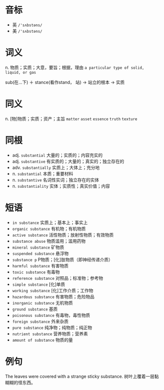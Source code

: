 # 音标

- 英 `/'sʌbstəns/`
- 美 `/'sʌbstəns/`

# 词义

n. 物质；实质；大意，要旨；根据，理由
`a particular type of solid, liquid, or gas`



sub(在…下) ＋ stance(看作stand， 站) → 站立的根本 → 实质

# 同义

n. [物]物质；实质；资产；主旨
`matter` `asset` `essence` `truth` `texture`

# 同根

- adj. `substantial` 大量的；实质的；内容充实的
- adj. `substantive` 有实质的；大量的；真实的；独立存在的
- adv. `substantially` 实质上；大体上；充分地
- n. `substantial` 本质；重要材料
- n. `substantive` 名词性实词；独立存在的实体
- n. `substantiality` 实体；实质性；真实价值；内容

# 短语

- `in substance` 实质上；基本上；事实上
- `organic substance` 有机物；有机物质
- `active substance` 活性物质；放射性物质；有效物质
- `substance abuse` 物质滥用；滥用药物
- `mineral substance` 矿物质
- `suspended substance` 悬浮物
- `substance p` P物质；[化]肽物质（即神经传递介质）
- `harmful substance` 有害物质
- `toxic substance` 有毒物
- `reference substance` 对照品；标准物；参考物
- `simple substance` [化]单质
- `working substance` [化]工作介质；工作物
- `hazardous substance` 有害物质；危险物品
- `inorganic substance` 无机物质
- `ground substance` 基质
- `poisonous substance` 有毒物，毒性物质
- `foreign substance` 外来杂质
- `pure substance` 纯净物；纯物质；纯正物
- `nutrient substance` 营养物质；营养素
- `amount of substance` 物质的量

# 例句

The leaves were covered with a strange sticky substance.
树叶上覆着一层黏糊糊的怪东西。


